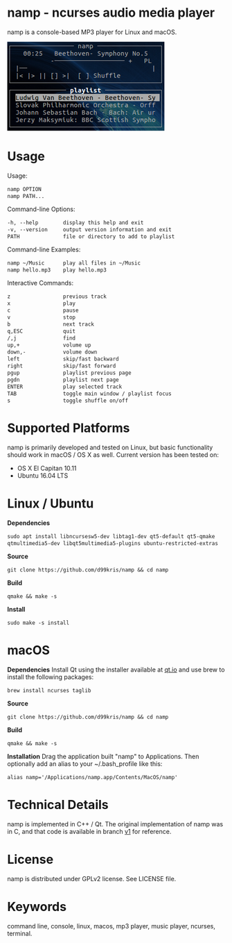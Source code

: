 namp - ncurses audio media player
=================================
namp is a console-based MP3 player for Linux and macOS.

![namp screenshot](/res/namp-screenshot.png)

Usage
=====
Usage:

    namp OPTION
    namp PATH...

Command-line Options:

    -h, --help        display this help and exit
    -v, --version     output version information and exit
    PATH              file or directory to add to playlist

Command-line Examples:

    namp ~/Music      play all files in ~/Music
    namp hello.mp3    play hello.mp3

Interactive Commands:

    z                 previous track
    x                 play
    c                 pause
    v                 stop
    b                 next track
    q,ESC             quit
    /,j               find
    up,+              volume up
    down,-            volume down
    left              skip/fast backward
    right             skip/fast forward
    pgup              playlist previous page
    pgdn              playlist next page
    ENTER             play selected track
    TAB               toggle main window / playlist focus
    s                 toggle shuffle on/off

Supported Platforms
===================
namp is primarily developed and tested on Linux, but basic functionality should work in macOS / OS X as well. Current version has been tested on:

- OS X El Capitan 10.11
- Ubuntu 16.04 LTS

Linux / Ubuntu
==============

**Dependencies**

    sudo apt install libncursesw5-dev libtag1-dev qt5-default qt5-qmake qtmultimedia5-dev libqt5multimedia5-plugins ubuntu-restricted-extras

**Source**

    git clone https://github.com/d99kris/namp && cd namp

**Build**

    qmake && make -s

**Install**

    sudo make -s install

macOS
=====

**Dependencies**
Install Qt using the installer available at [qt.io](https://www.qt.io/download/) and use brew to install
the following packages:

    brew install ncurses taglib

**Source**

    git clone https://github.com/d99kris/namp && cd namp

**Build**

    qmake && make -s

**Installation**
Drag the application built "namp" to Applications. Then optionally add an alias to your ~/.bash_profile
like this:

    alias namp='/Applications/namp.app/Contents/MacOS/namp'

Technical Details
=================
namp is implemented in C++ / Qt. The original implementation of namp was in C, and that code is available
in branch [v1](https://github.com/d99kris/namp/tree/v1) for reference.

License
=======
namp is distributed under GPLv2 license. See LICENSE file.

Keywords
========
command line, console, linux, macos, mp3 player, music player, ncurses, terminal.


